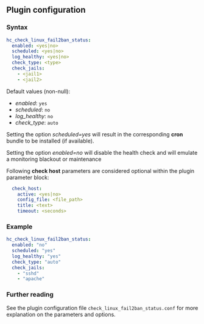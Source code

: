 ## Plugin configuration

### Syntax

```yaml
hc_check_linux_fail2ban_status:
  enabled: <yes|no>
  scheduled: <yes|no>
  log_healthy: <yes|no>
  check_type: <type>
  check_jails:
    - <jail1>
    - <jail2>
```

Default values (non-null):
* *enabled*: `yes`
* *scheduled*: `no`
* *log_healthy*: `no`
* *check_type*: `auto`

Setting the option *scheduled=yes* will result in the corresponding **cron** bundle to be installed (if available).

Setting the option *enabled=no* will disable the health check and will emulate a monitoring blackout or maintenance

Following **check host** parameters are considered optional within the plugin parameter block:

```yaml
  check_host:
    active: <yes|no>
    config_file: <file_path>
    title: <text>
    timeout: <seconds>
```

### Example

```yaml
hc_check_linux_fail2ban_status:
  enabled: "no"
  scheduled: "yes"    
  log_healthy: "yes"
  check_type: "auto"
  check_jails:
    - "sshd"
    - "apache"
```

### Further reading

See the plugin configuration file `check_linux_fail2ban_status.conf` for more explanation on the parameters and options.
